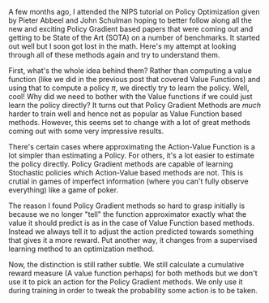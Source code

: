 <!-- 
.. title: Policy Gradient Methods: Part 1
.. slug: policy-gradient-methods-part-1
.. date: 2017-03-01 22:03:39 UTC+01:00
.. tags: 
.. category: 
.. link: 
.. description: 
.. type: text
-->

A few months ago, I attended the NIPS tutorial on Policy Optimization given by Pieter Abbeel and John Schulman hoping to better follow along all the new and exciting Policy Gradient based papers that were coming out and getting to be State of the Art (SOTA) on a number of benchmarks. It started out well but I soon got lost in the math. Here's my attempt at looking through all of these methods again and try to understand them.

First, what's the whole idea behind them? Rather than computing a value function (like we did in the previous post that covered Value Functions) and using that to compute a policy $\pi$, we directly try to learn the policy. Well, cool! Why did we need to bother with the Value functions if we could just learn the policy directly? It turns out that Policy Gradient Methods are *much* harder to train well and hence not as popular as Value Function based methods. However, this seems set to change with a lot of great methods coming out with some very impressive results.

There's certain cases where approximating the Action-Value Function is a lot simpler than estimating a Policy. For others, it's a lot easier to estimate the policy directly.  Policy Gradient methods are capable of learning Stochastic policies which Action-Value based methods are not. This is crutial in games of imperfect information (where you can't fully observe everything) like a game of poker. 

The reason I found Policy Gradient methods so hard to grasp initially is because we no longer "tell" the function approximator exactly what the value it should predict is as in the case of Value Function based methods. Instead we always tell it to adjust the action predicted towards something that gives it a more reward. Put another way, it changes from a supervised learning method to an optimization method. 

Now, the distinction is still rather subtle. We still calculate a cumulative reward measure (A value function perhaps) for both methods but we don't use it to pick an action for the Policy Gradient methods. We only use it during training in order to tweak the probability some action is to be taken. 

